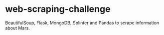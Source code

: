 # web-scraping-challenge
BeautifulSoup, Flask, MongoDB, Splinter and Pandas to scrape information about Mars.
